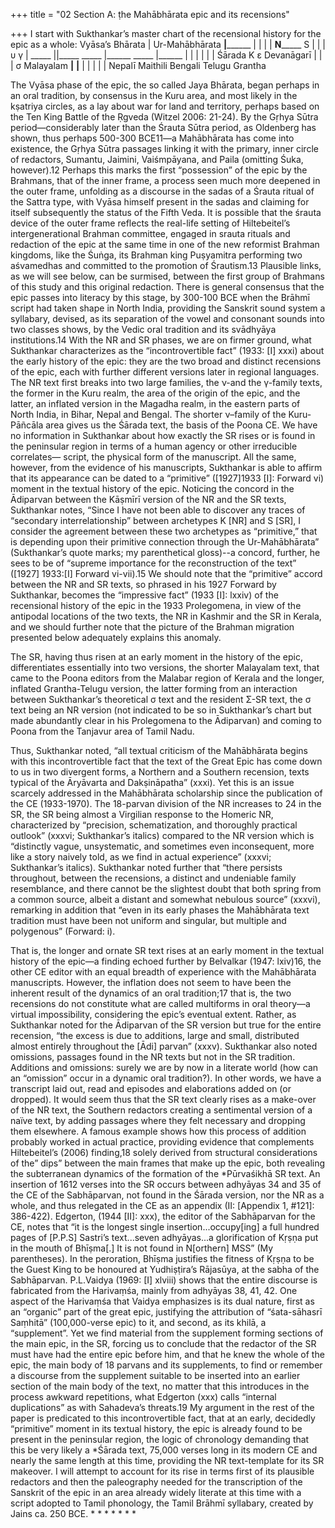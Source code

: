 +++
title = "02 Section A: ṭhe Mahābhārata epic and its recensions"

+++
I start with Sukthankar’s master chart of the recensional history for the epic as a whole: 
Vyāsa’s Bhārata 
| Ur-Mahābhārata __________________|________________________ | | | | ______N___________ S | | | υ γ | _____ ||_____ _____ |______ _____ |______ | | | | | | Śārada K ε Devanāgarī | | 
| σ Malayalam ______|______ ______|______ | | | | | Nepalī Maithili Bengali Telugu Grantha 

The Vyāsa phase of the epic, the so called Jaya Bhārata, began perhaps in an oral 
tradition, by consensus in the Kuru area, and most likely in the kṣatriya circles, as a lay 
about war for land and territory, perhaps based on the Ten King Battle of the Ṛgveda 
(Witzel 2006: 21-24). By the Gṛhya Sūtra period—considerably later than the Śrauta 
Sūtra period, as Oldenberg has shown, thus perhaps 500-300 BCE11—a Mahābhārata has 
come into existence, the Gṛhya Sūtra passages linking it with the primary, inner circle of 
redactors, Sumantu, Jaimini, Vaiśmpāyana, and Paila (omitting Śuka, however).12 
Perhaps this marks the first “possession” of the epic by the Brahmans, that of the inner 
frame, a process seen much more deepened in the outer frame, unfolding as a discourse in 
the sadas of a Śrauta ritual of the Sattra type, with Vyāsa himself present in the sadas and 
claiming for itself subsequently the status of the Fifth Veda. It is possible that the śrauta 
device of the outer frame reflects the real-life setting of Hiltebeitel’s intergenerational 
Brahman committee, engaged in srauta rituals and redaction of the epic at the same time 
in one of the new reformist Brahman kingdoms, like the Śuṅga, its Brahman king 
Puṣyamitra performing two aśvamedhas and committed to the promotion of Śrautism.13 
Plausible links, as we will see below, can be surmised, between the first group of 
Brahmans of this study and this original redaction. There is general consensus that the 
epic passes into literacy by this stage, by 300-100 BCE when the Brāhmī script had taken 
shape in North India, providing the Sanskrit sound system a syllabary, devised, as its 
separation of the vowel and consonant sounds into two classes shows, by the Vedic oral 
tradition and its svādhyāya institutions.14 
With the NR and SR phases, we are on firmer ground, what Sukthankar 
characterizes as the “incontrovertible fact” (1933: [I] xxxi) about the early history of the 
epic: they are the two broad and distinct recensions of the epic, each with further different 
versions later in regional languages. The NR text first breaks into two large families, the 
ν-and the γ-family texts, the former in the Kuru realm, the area of the origin of the epic, 
and the latter, an inflated version in the Magadha realm, in the eastern parts of North 
India, in Bihar, Nepal and Bengal. The shorter ν–family of the Kuru-Pāñcāla area gives 
us the Śārada text, the basis of the Poona CE. 
We have no information in Sukthankar about how exactly the SR rises or is found 
in the peninsular region in terms of a human agency or other irreducible correlates— 
script, the physical form of the manuscript. All the same, however, from the evidence of 
his manuscripts, Sukthankar is able to affirm that its appearance can be dated to a 
“primitive” ([1927]1933 [I]: Forward vi) moment in the textual history of the epic. 
Noticing the concord in the Ādiparvan between the Kāṣmīrī version of the NR and the SR 
texts, Sukthankar notes, “Since I have not been able to discover any traces of “secondary 
interrelationship” between archetypes K [NR] and S [SR], I consider the agreement 
between these two archetypes as “primitive,” that is depending upon their primitive 
connection through the Ur-Mahābhārata” (Sukthankar’s quote marks; my parenthetical 
gloss)--a concord, further, he sees to be of “supreme importance for the reconstruction of 
the text” ([1927] 1933:[I] Forward vi-vii).15 We should note that the “primitive” accord 
between the NR and SR texts, so phrased in his 1927 Forward by Sukthankar, becomes 
the “impressive fact” (1933 [I]: lxxiv) of the recensional history of the epic in the 1933 
Prolegomena, in view of the antipodal locations of the two texts, the NR in Kashmir and 
the SR in Kerala, and we should further note that the picture of the Brahman migration 
presented below adequately explains this anomaly. 

The SR, having thus risen at an early moment in the history of the epic, 
differentiates essentially into two versions, the shorter Malayalam text, that came to the 
Poona editors from the Malabar region of Kerala and the longer, inflated Grantha-Telugu 
version, the latter forming from an interaction between Sukthankar’s theoretical σ text 
and the resident Σ-SR text, the σ text being an NR version (not indicated to be so in 
Sukthankar’s chart but made abundantly clear in his Prolegomena to the Ādiparvan) and 
coming to Poona from the Tanjavur area of Tamil Nadu. 

Thus, Sukthankar noted, “all textual criticism of the Mahābhārata begins with 
this incontrovertible fact that the text of the Great Epic has come down to us in two 
divergent forms, a Northern and a Southern recension, texts typical of the Āryāvarta and 
Dakṣināpatha” (xxxi). Yet this is an issue scarcely addressed in the Mahābhārata 
scholarship since the publication of the CE (1933-1970). The 18-parvan division of the 
NR increases to 24 in the SR, the SR being almost a Virgilian response to the Homeric 
NR, characterized by “precision, schematization, and thoroughly practical outlook” 
(xxxvi; Sukthankar’s italics) compared to the NR version which is “distinctly vague, 
unsystematic, and sometimes even inconsequent, more like a story naively told, as we 
find in actual experience” (xxxvi; Sukthankar’s italics). Sukthankar noted further that 
“there persists throughout, between the recensions, a distinct and undeniable family 
resemblance, and there cannot be the slightest doubt that both spring from a common 
source, albeit a distant and somewhat nebulous source” (xxxvi), remarking in addition 
that “even in its early phases the Mahābhārata text tradition must have been not uniform 
and singular, but multiple and polygenous” (Forward: i). 

That is, the longer and ornate SR text rises at an early moment in the textual 
history of the epic—a finding echoed further by Belvalkar (1947: lxiv)16, the other CE 
editor with an equal breadth of experience with the Mahābhārata manuscripts. However, 
the inflation does not seem to have been the inherent result of the dynamics of an oral 
tradition;17 that is, the two recensions do not constitute what are called multiforms in oral 
theory—a virtual impossibility, considering the epic’s eventual extent. Rather, as 
Sukthankar noted for the Ādiparvan of the SR version but true for the entire recension, 
“the excess is due to additions, large and small, distributed almost entirely throughout the 
[Ādi] parvan” (xxxv). Sukthankar also noted omissions, passages found in the NR texts 
but not in the SR tradition. Additions and omissions: surely we are by now in a literate 
world (how can an “omission” occur in a dynamic oral tradition?). In other words, we 
have a transcript laid out, read and episodes and elaborations added on (or dropped). 
It would seem thus that the SR text clearly rises as a make-over of the NR text, 
the Southern redactors creating a sentimental version of a naïve text, by adding passages 
where they felt necessary and dropping them elsewhere. A famous example shows how 
this process of addition probably worked in actual practice, providing evidence that 
complements Hiltebeitel’s (2006) finding,18 solely derived from structural considerations 
of the” dips” between the main frames that make up the epic, both revealing the 
subterranean dynamics of the formation of the *Pūrvaśikhā SR text. An insertion of 1612 
verses into the SR occurs between adhyāyas 34 and 35 of the CE of the Sabhāparvan, not 
found in the Śārada version, nor the NR as a whole, and thus relegated in the CE as an 
appendix (II: [Appendix 1, #121]: 386-422). Edgerton, (1944 [II]: xxx), the editor of 
the Sabhāparvan for the CE, notes that “it is the longest single insertion...occupy[ing] a 
full hundred pages of [P.P.S] Sastri’s text...seven adhyāyas...a glorification of Kṛṣṇa put 
in the mouth of Bhīṣma[.] It is not found in N[orthern] MSS” (My parentheses). In the 
peroration, Bhīṣma justifies the fitness of Kṛṣṇa to be the Guest King to be honoured at 
Yudhiṣṭira’s Rājasūya, at the sabha of the Sabhāparvan. 
P.L.Vaidya (1969: [I] xlviii) shows that the entire discourse is fabricated from the 
Harivaṃśa, mainly from adhyāyas 38, 41, 42. One aspect of the Harivaṃśa that Vaidya 
emphasizes is its dual nature, first as an “organic” part of the great epic, justifying the 
attribution of “śata-sāhasrī Saṃhitā” (100,000-verse epic) to it, and second, as its khilā, a 
“supplement”. Yet we find material from the supplement forming sections of the main 
epic, in the SR, forcing us to conclude that the redactor of the SR must have had the 
entire epic before him, and that he knew the whole of the epic, the main body of 18 
parvans and its supplements, to find or remember a discourse from the supplement 
suitable to be inserted into an earlier section of the main body of the text, no matter that 
this introduces in the process awkward repetitions, what Edgerton (xxx) calls “internal 
duplications” as with Sahadeva’s threats.19 
My argument in the rest of the paper is predicated to this incontrovertible fact, 
that at an early, decidedly “primitive” moment in its textual history, the epic is already 
found to be present in the peninsular region, the logic of chronology demanding that this 
be very likely a *Śārada text, 75,000 verses long in its modern CE and nearly the same 
length at this time, providing the NR text-template for its SR makeover. I will attempt to 
account for its rise in terms first of its plausible redactors and then the paleography 
needed for the transcription of the Sanskrit of the epic in an area already widely literate at 
this time with a script adopted to Tamil phonology, the Tamil Brāhmī syllabary, created 
by Jains ca. 250 BCE. * * * * * * * 
